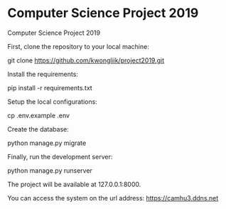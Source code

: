 # Computer Science Project 2019

Computer Science Project 2019

First, clone the repository to your local machine:

git clone https://github.com/kwongliik/project2019.git

Install the requirements:

pip install -r requirements.txt

Setup the local configurations:

cp .env.example .env

Create the database:

python manage.py migrate

Finally, run the development server:

python manage.py runserver

The project will be available at 127.0.0.1:8000.

You can access the system on the url address: https://camhu3.ddns.net 
